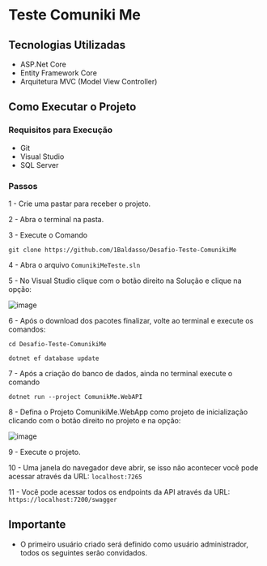 # Teste Comuniki Me

## Tecnologias Utilizadas

- ASP.Net Core
- Entity Framework Core
- Arquitetura MVC (Model View Controller)

## Como Executar o Projeto

### Requisitos para Execução
- Git
- Visual Studio
- SQL Server

### Passos
1 - Crie uma pastar para receber o projeto.

2 - Abra o terminal na pasta.

3 - Execute o Comando 
```
git clone https://github.com/1Baldasso/Desafio-Teste-ComunikiMe
```

4 - Abra o arquivo ```ComunikiMeTeste.sln```

5 - No Visual Studio clique com o botão direito na Solução e clique na opção:

![image](https://user-images.githubusercontent.com/82400557/221455715-a4904488-c463-43cb-aecf-6e52e317de72.png)

6 - Após o download dos pacotes finalizar, volte ao terminal e execute os comandos:
```
cd Desafio-Teste-ComunikiMe
```
```
dotnet ef database update
```

7 - Após a criação do banco de dados, ainda no terminal execute o comando
```
dotnet run --project ComunikMe.WebAPI
```

8 - Defina o Projeto ComunikiMe.WebApp como projeto de inicialização clicando com o botão direito no projeto e na opção:

![image](https://user-images.githubusercontent.com/82400557/221456323-e4e0b435-8394-47ca-81f9-855b5a39a13d.png)

9 - Execute o projeto.

10 - Uma janela do navegador deve abrir, se isso não acontecer você pode acessar através da URL: ```localhost:7265```

11 - Você pode acessar todos os endpoints da API através da URL: ```https://localhost:7200/swagger```

## Importante

- O primeiro usuário criado será definido como usuário administrador, todos os seguintes serão convidados.
